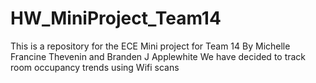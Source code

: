 # HW_MiniProject_Team14
This is a repository for the ECE Mini project for Team 14
By Michelle Francine Thevenin and Branden J Applewhite
We have decided to track room occupancy trends using Wifi scans
